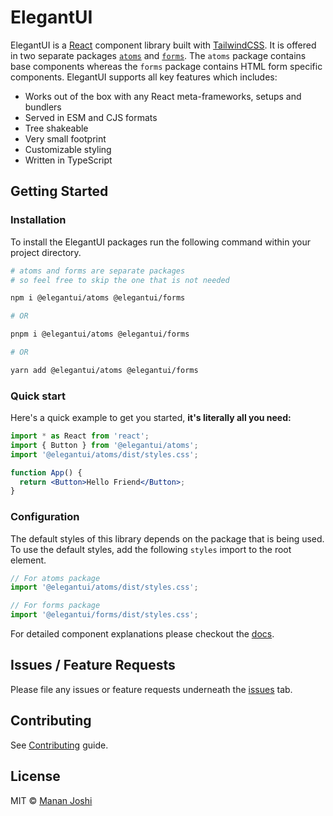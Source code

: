 # ElegantUI

ElegantUI is a [React](https://reactjs.org/docs/getting-started.html) component library built with [TailwindCSS](https://tailwindcss.com/). It is offered in two separate packages [`atoms`](https://www.npmjs.com/package/@elegantui/atoms) and [`forms`](https://www.npmjs.com/package/@elegantui/forms). The `atoms` package contains base components whereas the `forms` package contains HTML form specific components. ElegantUI supports all key features which includes:

- Works out of the box with any React meta-frameworks, setups and bundlers
- Served in ESM and CJS formats
- Tree shakeable
- Very small footprint
- Customizable styling
- Written in TypeScript

## Getting Started

### Installation

To install the ElegantUI packages run the following command within your project directory.

```bash
# atoms and forms are separate packages
# so feel free to skip the one that is not needed

npm i @elegantui/atoms @elegantui/forms

# OR

pnpm i @elegantui/atoms @elegantui/forms

# OR

yarn add @elegantui/atoms @elegantui/forms
```

### Quick start

Here's a quick example to get you started, **it's literally all you need:**

```jsx
import * as React from 'react';
import { Button } from '@elegantui/atoms';
import '@elegantui/atoms/dist/styles.css';

function App() {
  return <Button>Hello Friend</Button>;
}
```

### Configuration

The default styles of this library depends on the package that is being used. To use the default styles, add the following `styles` import to the root element.

```jsx
// For atoms package
import '@elegantui/atoms/dist/styles.css';

// For forms package
import '@elegantui/forms/dist/styles.css';
```

For detailed component explanations please checkout the [docs](https://elegantui.vercel.app/).

## Issues / Feature Requests

Please file any issues or feature requests underneath the [issues](https://github.com/manan30/elegantui/issues) tab.

## Contributing

See [Contributing](./CONTRIBUTING.md) guide.

## License

MIT © [Manan Joshi](https://mananjoshi.me)
